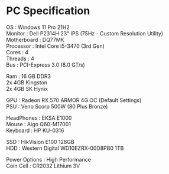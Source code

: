 # PC Specification

OS : Windows 11 Pro 21H2<br>
Monitor : Dell P2314H 23" IPS (75Hz - Custom Resolution Utility)<br>
Motherboard : DQ77MK<br>
Processor : Intel Core i5-3470 (3rd Gen)<br>
Cores : 4<br>
Threads : 4<br>
Bus : PCI-Express 3.0 (8.0 GT/s)<br>

Ram : 16 GB DDR3<br>
2x 4GB Kingston<br>
2x 4GB SK Hynix<br>

GPU : Radeon RX 570 ARMOR 4G OC (Default Settings)<br>
PSU : Veno Scorp 500W (80 Plus Bronze)<br>

HeadPhones : EKSA E1000<br>
Mouse : Aigo Q60-M17001<br>
Keyboard : HP KU-0316<br>

SSD : HikVision E100 128GB<br>
HDD : Western Digital WD10EZRX-00D8PB0 1TB<br>

Power Options : High Performance<br>
Coin Cell : CR2032 Lithium 3V
